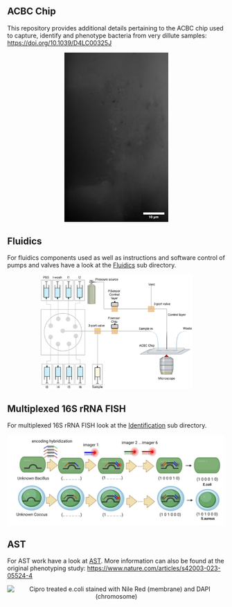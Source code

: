 ## ACBC Chip
This repository provides additional details pertaining to the ACBC chip used to capture, identify and phenotype bacteria from very dillute samples:
https://doi.org/10.1039/D4LC00325J

<div align="center">

<img src="./images/ecoli_gif.gif" alt="E. coli trapping" width="240"   />
</div>


## Fluidics
For fluidics components used as well as instructions and software control of pumps and valves have a look at the [Fluidics](fluidics/) sub directory.

 
<div align="center">
<img src="./images/S6.png" alt="Fluidics setup" width="350" />
</div>

## Multiplexed 16S rRNA FISH

For multiplexed 16S rRNA FISH look at the [Identification](Identification/) sub directory. 
<div align="center">
<img src="./images/multiplexed_FISH.png" alt="Fluidics setup" width="500" />
</div>



## AST

For AST work have a look at [AST](AST/). More information can also be found at the original phenotyping study: https://www.nature.com/articles/s42003-023-05524-4 

<div align="center">
<img src="./images/cipro_gif.gif" alt="Cipro treated e.coli stained with Nile Red (membrane) and DAPI (chromosome)" width="350" />
</div>

